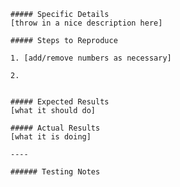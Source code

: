     ##### Specific Details
    [throw in a nice description here]
    
    ##### Steps to Reproduce
    
    1. [add/remove numbers as necessary]
    
    2. 
    
    
    ##### Expected Results
    [what it should do]
    
    ##### Actual Results
    [what it is doing]
    
    ----
    
    ###### Testing Notes
